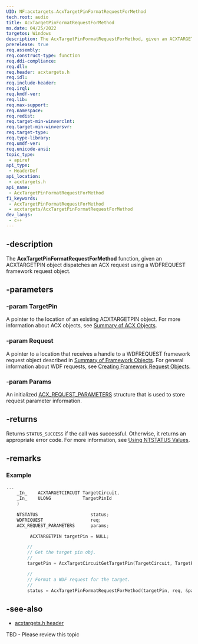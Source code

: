 ```yaml
---
UID: NF:acxtargets.AcxTargetPinFormatRequestForMethod
tech.root: audio
title: AcxTargetPinFormatRequestForMethod
ms.date: 04/25/2022
targetos: Windows
description: The AcxTargetPinFormatRequestForMethod, given an ACXTARGETPIN object dispatches an ACX request using a WDFREQUEST framework request object.
prerelease: true
req.assembly: 
req.construct-type: function
req.ddi-compliance: 
req.dll: 
req.header: acxtargets.h
req.idl: 
req.include-header: 
req.irql: 
req.kmdf-ver: 
req.lib: 
req.max-support: 
req.namespace: 
req.redist: 
req.target-min-winverclnt: 
req.target-min-winversvr: 
req.target-type: 
req.type-library: 
req.umdf-ver: 
req.unicode-ansi: 
topic_type:
 - apiref
api_type:
 - HeaderDef
api_location:
 - acxtargets.h
api_name:
 - AcxTargetPinFormatRequestForMethod
f1_keywords:
 - AcxTargetPinFormatRequestForMethod
 - acxtargets/AcxTargetPinFormatRequestForMethod
dev_langs:
 - c++
---
```


## -description

The **AcxTargetPinFormatRequestForMethod** function, given an ACXTARGETPIN object dispatches an ACX request using a WDFREQUEST framework request object.

## -parameters

### -param TargetPin

A pointer to the location of an existing ACXTARGETPIN object. For more information about ACX objects, see [Summary of ACX Objects](/windows-hardware/drivers/audio/acx-summary-of-objects).

### -param Request

A pointer to a location that receives a handle to a WDFREQUEST framework request object described in [Summary of Framework Objects](/windows-hardware/drivers/wdf/summary-of-framework-objects). For general information about WDF requests, see [Creating Framework Request Objects](/windows-hardware/drivers/wdf/creating-framework-request-objects).

### -param Params

An initialized [ACX_REQUEST_PARAMETERS](/windows-hardware/drivers/ddi/acxrequest/ns-acxrequest-acx_request_parameters.md) structure that is used to store request parameter information.

## -returns

Returns `STATUS_SUCCESS` if the call was successful. Otherwise, it returns an appropriate error code. For more information, see [Using NTSTATUS Values](/windows-hardware/drivers/kernel/using-ntstatus-values).

## -remarks

### Example

```cpp
...
    _In_    ACXTARGETCIRCUIT TargetCircuit,
    _In_    ULONG            TargetPinId
    )

    NTSTATUS                    status;
    WDFREQUEST                  req;
    ACX_REQUEST_PARAMETERS      params;

         ACXTARGETPIN targetPin = NULL;

        //
        // Get the target pin obj.
        //
        targetPin = AcxTargetCircuitGetTargetPin(TargetCircuit, TargetPinId);

        //
        // Format a WDF request for the target.
        //
        status = AcxTargetPinFormatRequestForMethod(targetPin, req, &params);
```

## -see-also

- [acxtargets.h header](index.md)
 
TBD - Please review this topic 